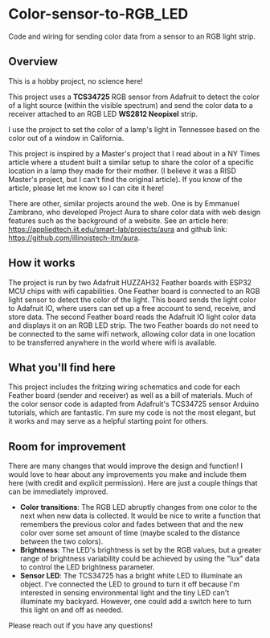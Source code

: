 # Color-sensor-to-RGB_LED
Code and wiring for sending color data from a sensor to an RGB light strip. 

## Overview
This is a hobby project, no science here! 

This project uses a **TCS34725** RGB sensor from Adafruit to detect the color of a light source (within the visible spectrum) and send the color data to a receiver attached to an RGB LED **WS2812 Neopixel** strip. 

I use the project to set the color of a lamp's light in Tennessee based on the color out of a window in California. 

This project is inspired by a Master's project that I read about in a NY Times article where a student built a similar setup to share the color of a specific location in a lamp they made for their mother. (I believe it was a RISD Master's project, but I can't find the original article). If you know of the article, please let me know so I can cite it here! 

There are other, similar projects around the web. One is by Emmanuel Zambrano, who developed Project Aura to share color data with web design features such as the background of a website. See an article here: https://appliedtech.iit.edu/smart-lab/projects/aura and github link: https://github.com/illinoistech-itm/aura.


## How it works
The project is run by two Adafruit HUZZAH32 Feather boards with ESP32 MCU chips with wifi capabilities. One Feather board is connected to an RGB light sensor to detect the color of the light. This board sends the light color to Adafruit IO, where users can set up a free account to send, receive, and store data. The second Feather board reads the Adafruit IO light color data and displays it on an RGB LED strip. The two Feather boards do not need to be connected to the same wifi network, allowing color data in one location to be transferred anywhere in the world where wifi is available. 



## What you'll find here
This project includes the fritzing wiring schematics and code for each Feather board (sender and receiver) as well as a bill of materials. Much of the color sensor code is adapted from Adafruit's TCS34725 sensor Arduino tutorials, which are fantastic. I'm sure my code is not the most elegant, but it works and may serve as a helpful starting point for others. 


## Room for improvement
There are many changes that would improve the design and function! I would love to hear about any improvements you make and include them here (with credit and explicit permission). Here are just a couple things that can be immediately improved. 

* **Color transitions**: The RGB LED abruptly changes from one color to the next when new data is collected. It would be nice to write a function that remembers the previous color and fades between that and the new color over some set amount of time (maybe scaled to the distance between the two colors).
* **Brightness**: The LED's brightness is set by the RGB values, but a greater range of brightness variability could be achieved by using the "lux" data to control the LED brightness parameter. 
* **Sensor LED**: The TCS34725 has a bright white LED to illuminate an object. I've connected the LED to ground to turn it off because I'm interested in sensing environmental light and the tiny LED can't illuminate my backyard. However, one could add a switch here to turn this light on and off as needed.  

Please reach out if you have any questions! 
